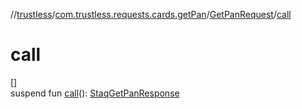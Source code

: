 //[trustless](../../../index.md)/[com.trustless.requests.cards.getPan](../index.md)/[GetPanRequest](index.md)/[call](call.md)

# call

[]\
suspend fun [call](call.md)(): [StaqGetPanResponse](../../com.trustless.requests.cards/-staq-get-pan-response/index.md)

